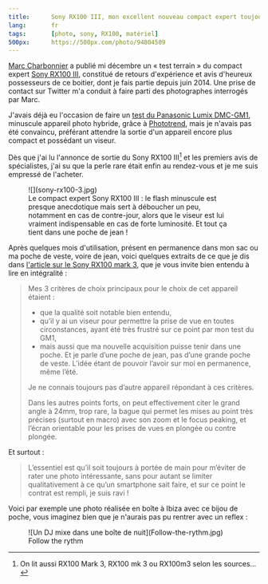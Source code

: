```yaml
---
title:      Sony RX100 III, mon excellent nouveau compact expert toujours en poche
lang:       fr
tags:       [photo, sony, RX100, matériel]
500px:      https://500px.com/photo/94804509
---
```


[Marc Charbonnier](http://marc-charbonnier.com/) a publié mi décembre un « test terrain » du compact expert [Sony RX100 III](http://www.sony.fr/electronics/appareils-photo-cyber-shot-compacts/dsc-rx100m3), constitué de retours d'expérience et avis d'heureux possesseurs de ce boitier, dont je fais partie depuis juin 2014. Une prise de contact sur Twitter m'a conduit à faire parti des photographes interrogés par Marc.

J'avais déjà eu l'occasion de faire un [test du Panasonic Lumix DMC-GM1](/2014/08/mon-test-du-panasonic-lumix-dmc-gm1-un-minuscule-appareil-photo-hybride.html), minuscule appareil photo hybride, grâce à [Phototrend](http://phototrend.fr/), mais je n'avais pas été convaincu, préférant attendre la sortie d'un appareil encore plus compact et possédant un viseur.

Dès que j'ai lu l'annonce de sortie du Sony RX100 III[^nom] et les premiers avis de spécialistes, j'ai su que la perle rare était enfin au rendez-vous et je me suis empressé de l'acheter.

[^nom]: On lit aussi RX100 Mark 3, RX100 mk 3 ou RX100m3 selon les sources…

<figure>
  ![](sony-rx100-3.jpg)
  <figcaption>
  Le compact expert Sony RX100 III : le flash minuscule est presque anecdotique mais sert à déboucher un peu, notamment en cas de contre-jour, alors que le viseur est lui vraiment indispensable en cas de forte luminosité. Et tout ça tient dans une poche de jean !
  </figcaption>
</figure>

Après quelques mois d'utilisation, présent en permanence dans mon sac ou ma poche de veste, voire de jean, voici quelques extraits de ce que je dis dans [l'article sur le Sony RX100 mark 3](http://marc-charbonnier.com/2014/12/16/test-terrain-sony-rx100-iii/), que je vous invite bien entendu à lire en intégralité :

> Mes 3 critères de choix principaux pour le choix de cet appareil étaient :
>
> - que la qualité soit notable bien entendu,
> - qu’il y ai un viseur pour permettre la prise de vue en toutes circonstances, ayant été très frustré sur ce point par mon test du GM1,
> - mais aussi que ma nouvelle acquisition puisse tenir dans une poche. Et je parle d’une poche de jean, pas d’une grande poche de veste. L’idée étant de pouvoir l’avoir sur moi en permanence, même l’été.
>
> Je ne connais toujours pas d’autre appareil répondant à ces critères.
>
> Dans les autres points forts, on peut effectivement citer le grand angle à 24mm, trop rare, la bague qui permet les mises au point très précises (surtout en macro) avec son zoom et le focus peaking, et l’écran orientable pour les prises de vues en plongée ou contre plongée.

Et surtout :

> L’essentiel est qu’il soit toujours à portée de main pour m’éviter de rater une photo intéressante, sans pour autant se limiter qualitativement à ce qu’un smartphone sait faire, et sur ce point le contrat est rempli, je suis ravi !

Voici par exemple une photo réalisée en boîte à Ibiza avec ce bijou de poche, vous imaginez bien que je n'aurais pas pu rentrer avec un reflex :

<figure>
  ![Un DJ mixe dans une boîte de nuit](Follow-the-rythm.jpg)
  <figcaption>
  Follow the rythm
  </figcaption>
</figure>

